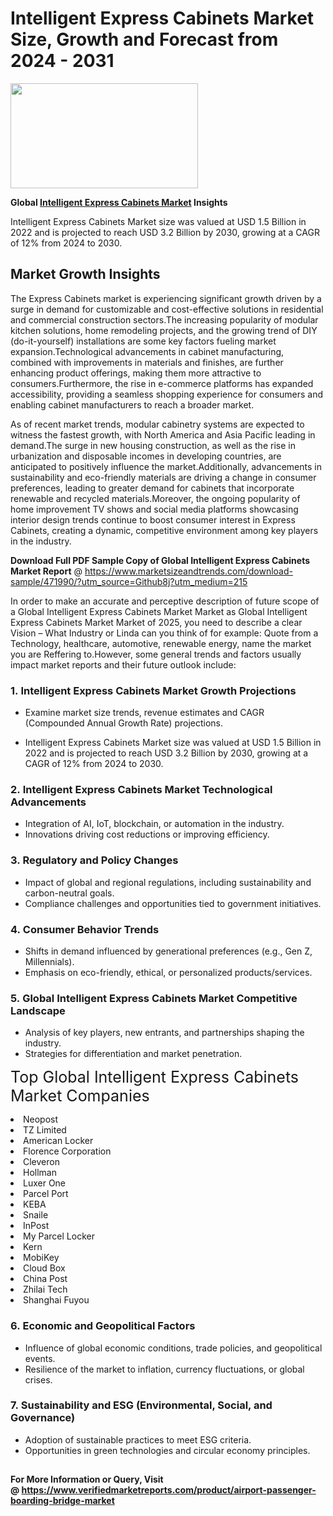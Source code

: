 <H1>Intelligent Express Cabinets Market Size, Growth and Forecast from 2024 - 2031</H1><img class="aligncenter size-medium wp-image-584254" src="https://thirdeyenews.in/wp-content/uploads/2024/09/Global-Market-Research-300x168.jpeg" alt="" width="300" height="168" /><p><strong>Global&nbsp;<a href="https://www.marketsizeandtrends.com/download-sample/471990/?utm_source=Github8j?utm_medium=215">Intelligent Express Cabinets Market</a> Insights</strong></p><p>Intelligent Express Cabinets Market size was valued at USD 1.5 Billion in 2022 and is projected to reach USD 3.2 Billion by 2030, growing at a CAGR of 12% from 2024 to 2030.</p><p><h2>Market Growth Insights</h2> <p>The Express Cabinets market is experiencing significant growth driven by a surge in demand for customizable and cost-effective solutions in residential and commercial construction sectors.The increasing popularity of modular kitchen solutions, home remodeling projects, and the growing trend of DIY (do-it-yourself) installations are some key factors fueling market expansion.Technological advancements in cabinet manufacturing, combined with improvements in materials and finishes, are further enhancing product offerings, making them more attractive to consumers.Furthermore, the rise in e-commerce platforms has expanded accessibility, providing a seamless shopping experience for consumers and enabling cabinet manufacturers to reach a broader market.</p> <p>As of recent market trends, modular cabinetry systems are expected to witness the fastest growth, with North America and Asia Pacific leading in demand.The surge in new housing construction, as well as the rise in urbanization and disposable incomes in developing countries, are anticipated to positively influence the market.Additionally, advancements in sustainability and eco-friendly materials are driving a change in consumer preferences, leading to greater demand for cabinets that incorporate renewable and recycled materials.Moreover, the ongoing popularity of home improvement TV shows and social media platforms showcasing interior design trends continue to boost consumer interest in Express Cabinets, creating a dynamic, competitive environment among key players in the industry.</p> <p><span class=""><strong>Download Full PDF Sample Copy of Global Intelligent Express Cabinets Market Report</strong> @ <a href="https://www.marketsizeandtrends.com/download-sample/471990/?utm_source=Github8j?utm_medium=215" target="_blank">https://www.marketsizeandtrends.com/download-sample/471990/?utm_source=Github8j?utm_medium=215</a></span></p><p>In order to make an accurate and perceptive description of future scope of a Global&nbsp;Intelligent Express Cabinets Market Market as Global&nbsp;Intelligent Express Cabinets Market Market of 2025, you need to describe a clear Vision &ndash; What Industry or Linda can you think of for example: Quote from a Technology, healthcare, automotive, renewable energy, name the market you are Reffering to.However, some general trends and factors usually impact market reports and their future outlook include:</p><h3>1.&nbsp;<strong>Intelligent Express Cabinets Market Growth Projections</strong></h3><ul><li>Examine market size trends, revenue estimates and CAGR (Compounded Annual Growth Rate) projections.</li><li><p>Intelligent Express Cabinets Market size was valued at USD 1.5 Billion in 2022 and is projected to reach USD 3.2 Billion by 2030, growing at a CAGR of 12% from 2024 to 2030.</p></li></ul><h3>2.&nbsp;<strong>Intelligent Express Cabinets Market Technological Advancements</strong></h3><ul><li>Integration of AI, IoT, blockchain, or automation in the industry.</li><li>Innovations driving cost reductions or improving efficiency.</li></ul><h3>3.&nbsp;<strong>Regulatory and Policy Changes</strong></h3><ul><li>Impact of global and regional regulations, including sustainability and carbon-neutral goals.</li><li>Compliance challenges and opportunities tied to government initiatives.</li></ul><h3>4.&nbsp;<strong>Consumer Behavior Trends</strong></h3><ul><li>Shifts in demand influenced by generational preferences (e.g., Gen Z, Millennials).</li><li>Emphasis on eco-friendly, ethical, or personalized products/services.</li></ul><h3>5.&nbsp;<strong>Global Intelligent Express Cabinets Market Competitive Landscape</strong></h3><ul><li>Analysis of key players, new entrants, and partnerships shaping the industry.</li><li>Strategies for differentiation and market penetration.</li></ul><p data-pm-slice="1 1 []"><span style="color: inherit; font-family: inherit; font-size: 25px;">Top Global Intelligent Express Cabinets Market Companies</span></p><div class="" data-test-id=""><p><li>Neopost</li><li> TZ Limited</li><li> American Locker</li><li> Florence Corporation</li><li> Cleveron</li><li> Hollman</li><li> Luxer One</li><li> Parcel Port</li><li> KEBA</li><li> Snaile</li><li> InPost</li><li> My Parcel Locker</li><li> Kern</li><li> MobiKey</li><li> Cloud Box</li><li> China Post</li><li> Zhilai Tech</li><li> Shanghai Fuyou</li></p></div><h3>6.&nbsp;<strong>Economic and Geopolitical Factors</strong></h3><ul><li>Influence of global economic conditions, trade policies, and geopolitical events.</li><li>Resilience of the market to inflation, currency fluctuations, or global crises.</li></ul><h3>7.&nbsp;<strong>Sustainability and ESG (Environmental, Social, and Governance)</strong></h3><ul><li>Adoption of sustainable practices to meet ESG criteria.</li><li>Opportunities in green technologies and circular economy principles.</li></ul><h2><strong style="font-size: 14px;">For More Information or Query, Visit @&nbsp;</strong><a style="background-color: #ffffff; font-size: 14px;" href="https://www.marketsizeandtrends.com/report/intelligent-express-cabinets-market/" target="_blank">https://www.verifiedmarketreports.com/product/airport-passenger-boarding-bridge-market</a></h2>